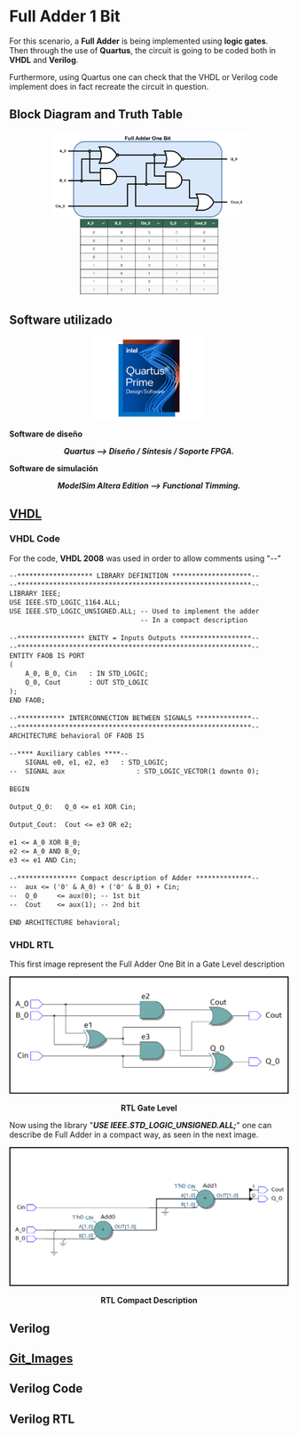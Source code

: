 # Full Adder 1 Bit
For this scenario, a **Full Adder** is being implemented using **logic gates**. Then through the use of **Quartus**, the circuit is going to be coded both in **VHDL** and **Verilog**.

Furthermore, using Quartus one can check that the VHDL or Verilog code implement does in fact recreate the circuit in question.

## Block Diagram and Truth Table
<p align="Center">
<img src="FAOB_Img/FullAdderOneBit.png" alt="Gate Level" width="350" /> 
<img src="FAOB_Img/FullAdderOneBitTruthTable.png" alt="TruthTable" width="250" />  
</p>

## Software utilizado
<p align="center">
<img src="FAOB_Img/Quartus.jpg" alt="QuartusPrime" width="200"/>  
</p>
<p>
    <b>  
        Software de diseño  
    </b>
</p>
<p align ="center" >
    <i>
      <b>  
         Quartus --> Diseño / Síntesis / Soporte FPGA.
      </b>
    </i>
</p>
<p>
    <b>  
        Software de simulación
    </b>
</p>
<p align="center">
  <i>
      <b>  
        ModelSim Altera Edition --> Functional Timming.
      </b>
  </i>
</p>

## [VHDL](/VHDL_Files/)
### VHDL Code
For the code, **VHDL 2008** was used in order to allow comments using "--"  
```
--******************* LIBRARY DEFINITION ********************--
--***********************************************************--
LIBRARY IEEE;
USE IEEE.STD_LOGIC_1164.ALL;
USE IEEE.STD_LOGIC_UNSIGNED.ALL; -- Used to implement the adder
								 -- In a compact description

--***************** ENITY = Inputs Outputs ******************--
--***********************************************************--
ENTITY FAOB IS PORT 
( 
	A_0, B_0, Cin	: IN STD_LOGIC; 
	Q_0, Cout		: OUT STD_LOGIC 
);
END FAOB;

--************ INTERCONNECTION BETWEEN SIGNALS **************--
--***********************************************************--
ARCHITECTURE behavioral OF FAOB IS

--**** Auxiliary cables ****--
	SIGNAL e0, e1, e2, e3	: STD_LOGIC;
--	SIGNAL aux		 			: STD_LOGIC_VECTOR(1 downto 0);

BEGIN

Output_Q_0:   Q_0 <= e1 XOR Cin;

Output_Cout:  Cout <= e3 OR e2;

e1 <= A_0 XOR B_0;
e2 <= A_0 AND B_0;
e3 <= e1 AND Cin;

--*************** Compact description of Adder **************-- 
--  aux <= ('0' & A_0) + ('0' & B_0) + Cin;
--  Q_0     <= aux(0); -- 1st bit
--  Cout    <= aux(1); -- 2nd bit

END ARCHITECTURE behavioral;
```

### VHDL RTL
This first image represent the Full Adder One Bit in a Gate Level description
<p align="center">
<img src="FAOB_Img/RTL_GateLevel.png" alt="QuartusPrime" width="500" border= 2px black;/>
</p>
<p align="center">
    <b>
       RTL Gate Level
    </b>
</p>

Now using the library "***USE IEEE.STD_LOGIC_UNSIGNED.ALL;***" one can describe de Full Adder in a compact way, as seen in the next image.
<p align="center">
<img src="FAOB_Img/RTL_SIMPLIFIED.png" alt="QuartusPrime" width="500" border= 2px black;/>  
</p>
<p align="center">
    <b>
       RTL Compact Description
    </b>
</p>

## Verilog
## [Git_Images](/Git_Images/)
## Verilog Code
## Verilog RTL
